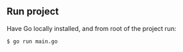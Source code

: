 ## Run project

Have Go locally installed, and from root of the project run:
```bash
$ go run main.go
```
